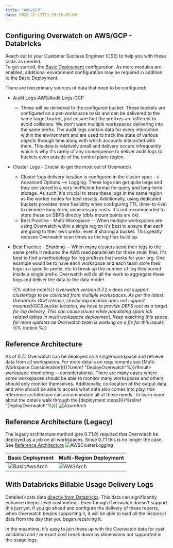 ```yaml
---
title: "AWS/GCP"
date: 2022-12-12T11:29:56-05:00
---
```


## Configuring Overwatch on AWS/GCP - Databricks
Reach out to your Customer Success Engineer (CSE) to help you with these tasks as needed.
<br>
To get started, the [Basic Deployment](#basic-deployment) configuration. As more modules are enabled, additional
environment configuration may be required in addition to the Basic Deployment.

There are two primary sources of data that need to be configured:
* [Audit Logs-AWS](https://docs.databricks.com/administration-guide/account-settings/audit-logs.html)/[Audit Logs-GCP](https://docs.gcp.databricks.com/administration-guide/account-settings/audit-logs.html)
    * These will be delivered to the configured bucket. These buckets are configured on a per-workspace basis
      and can be delivered to the same target bucket, just ensure that the prefixes are different to avoid collisions.
      We don't want multiple workspaces delivering into the same prefix. The audit logs contain data for every interaction
      within the environment and are used to track the state of various objects through time along with which accounts
      interacted with them. This data is relatively small and delivery occurs infrequently which is why it's
      rarely of any consequence to deliver audit logs to buckets even outside of the control plane region.
* Cluster Logs - Crucial to get the most out of Overwatch
    * Cluster logs delivery location is configured in the cluster spec --> Advanced Options --> Logging. These logs can
      get quite large and they are stored in a very inefficient format for query and long-term storage. As such, it's
      crucial to store these logs in the same region as the worker nodes for best results. Additionally, using dedicated
      buckets provides more flexibility when configuring TTL (time-to-live) to minimize long-term, unnecessary costs.
      It's not recommended to store these on DBFS directly (dbfs mount points are ok).
    * Best Practice - Multi-Workspace -- When multiple workspaces are using Overwatch within a single region it's best to
      ensure that each are going to their own prefix, even if sharing a bucket. This greatly reduces Overwatch scan times
      as the log files build up.
* Best Practice - Sharding -- When many clusters send their logs to the same prefix it reduces the AWS read parallelism
  for these small files. It's best to find a methodology for log prefixes that works for your org. One example would
  be to have each workspace and each team store their logs in a specific prefix, etc to break up the number of log
  files buried inside a single prefix. Overwatch will do all the work to aggregate these logs and deliver the data
  to the data model.
  
  {{% notice note%}}
  _Overwatch version 0.7.2.x  does not support clusterlogs to be collected from multiple workspaces.
  As per the latest Databricks GCP release, cluster log location does not support mounted/GCS bucket location, we have to
  provide DBFS root as a target for log delivery. This can cause issues while populating spark job related tables in
  multi workspace deployment. Keep watching this space for more updates as Overwatch team is working on a fix for this issues_
  {{% /notice %}}


## Reference Architecture
As of 0.7.1 Overwatch can be deployed on a single workspace and retrieve data from all workspaces. For more details
on requirements see [Multi-Workspace Consideration]({{%relref "DeployOverwatch"%}}/#multi-workspace-monitoring---considerations).
There are many cases where some workspaces should be able to monitor many workspaces and others should only monitor
themselves. Additionally, co-location of the output data and who should be able to access what data also comes into play,
this reference architecture can accommodate all of these needs. To learn more about the details walk through the
[deployment steps]({{%relref "DeployOverwatch"%}})
![AzureArch](/images/EnvironmentSetup/Overwatch_Arch_AWS.png)

## Reference Architecture (Legacy)
The legacy architecture method (pre 0.7.1.0) required that Overwtach be deployed as a job on all workspaces. Since
0.7.1 this is no longer the case. See [Reference Architecture](#reference-architecture)
![AWSClusterLogging](/images/EnvironmentSetup/Cluster_Logs_AWS.png)

| Basic Deployment       | Multi-Region Deployment |
| ---------------------- | ----------------------  |
| ![BasicAwsArch](/images/EnvironmentSetup/Overwatch_Arch_Simple_AWS.png)| ![AWSArch](/images/EnvironmentSetup/Overwatch_Arch_AWS_Legacy.png)|

## With Databricks Billable Usage Delivery Logs
Detailed costs data
[directly from Databricks](https://docs.databricks.com/administration-guide/account-settings/billable-usage-delivery.html).
This data can significantly enhance deeper level cost metrics. Even though Overwatch doesn't support this just yet,
if you go ahead and configure the delivery of these reports, when Overwatch begins supporting it, it will be able
to load all the historical data from the day that you began receiving it.

In the meantime, it's easy to join these up with the Overwatch data for cost validation and / or exact cost break
down by dimensions not supported in the usage logs.

